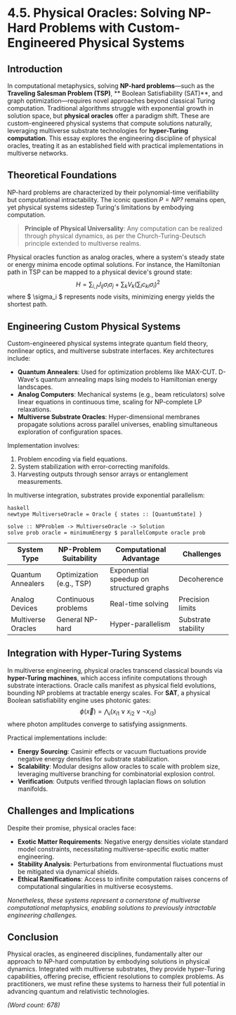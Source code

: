 # 4.5. Physical Oracles: Solving NP-Hard Problems with Custom-Engineered Physical Systems

## Introduction

In computational metaphysics, solving **NP-hard problems**—such as the **Traveling Salesman Problem (TSP)**, ** Boolean Satisfiability (SAT)**, and graph optimization—requires novel approaches beyond classical Turing computation. Traditional algorithms struggle with exponential growth in solution space, but **physical oracles** offer a paradigm shift. These are custom-engineered physical systems that compute solutions naturally, leveraging multiverse substrate technologies for **hyper-Turing computation**. This essay explores the engineering discipline of physical oracles, treating it as an established field with practical implementations in multiverse networks.

## Theoretical Foundations

NP-hard problems are characterized by their polynomial-time verifiability but computational intractability. The iconic question *$P = NP$?* remains open, yet physical systems sidestep Turing's limitations by embodying computation.

> **Principle of Physical Universality**: Any computation can be realized through physical dynamics, as per the Church-Turing-Deutsch principle extended to multiverse realms.

Physical oracles function as analog oracles, where a system's steady state or energy minima encode optimal solutions. For instance, the Hamiltonian path in TSP can be mapped to a physical device's ground state:  
$$
H = \sum_{i,j} J_{ij} \sigma_i \sigma_j + \sum_k V_k (\sum_i c_{ki} \sigma_i)^2
$$
where $ \sigma_i $ represents node visits, minimizing energy yields the shortest path.

## Engineering Custom Physical Systems

Custom-engineered physical systems integrate quantum field theory, nonlinear optics, and multiverse substrate interfaces. Key architectures include:

* **Quantum Annealers**: Used for optimization problems like MAX-CUT. D-Wave's quantum annealing maps Ising models to Hamiltonian energy landscapes.
* **Analog Computers**: Mechanical systems (e.g., beam reticulators) solve linear equations in continuous time, scaling for NP-complete LP relaxations.
* **Multiverse Substrate Oracles**: Hyper-dimensional membranes propagate solutions across parallel universes, enabling simultaneous exploration of configuration spaces.

Implementation involves:

1. Problem encoding via field equations.
2. System stabilization with error-correcting manifolds.
3. Harvesting outputs through sensor arrays or entanglement measurements.

In multiverse integration, substrates provide exponential parallelism:
```
haskell
newtype MultiverseOracle = Oracle { states :: [QuantumState] }

solve :: NPProblem -> MultiverseOracle -> Solution
solve prob oracle = minimumEnergy $ parallelCompute oracle prob
```

| System Type | NP-Problem Suitability | Computational Advantage | Challenges |
|-------------|-------------------------|--------------------------|------------|
| Quantum Annealers | Optimization (e.g., TSP) | Exponential speedup on structured graphs | Decoherence |
| Analog Devices | Continuous problems | Real-time solving | Precision limits |
| Multiverse Oracles | General NP-hard | Hyper-parallelism | Substrate stability |

## Integration with Hyper-Turing Systems

In multiverse engineering, physical oracles transcend classical bounds via **hyper-Turing machines**, which access infinite computations through substrate interactions. Oracle calls manifest as physical field evolutions, bounding NP problems at tractable energy scales. For **SAT**, a physical Boolean satisfiability engine uses photonic gates:
$$
\phi(\vec{x}) = \bigwedge_i (x_{i1} \lor x_{i2} \lor \neg x_{i3})
$$
where photon amplitudes converge to satisfying assignments.

Practical implementations include:
- **Energy Sourcing**: Casimir effects or vacuum fluctuations provide negative energy densities for substrate stabilization.
- **Scalability**: Modular designs allow oracles to scale with problem size, leveraging multiverse branching for combinatorial explosion control.
- **Verification**: Outputs verified through laplacian flows on solution manifolds.

## Challenges and Implications

Despite their promise, physical oracles face:
- **Exotic Matter Requirements**: Negative energy densities violate standard model constraints, necessitating multiverse-specific exotic matter engineering.
- **Stability Analysis**: Perturbations from environmental fluctuations must be mitigated via dynamical shields.
- **Ethical Ramifications**: Access to infinite computation raises concerns of computational singularities in multiverse ecosystems.

*Nonetheless, these systems represent a cornerstone of multiverse computational metaphysics, enabling solutions to previously intractable engineering challenges.*

## Conclusion

Physical oracles, as engineered disciplines, fundamentally alter our approach to NP-hard computation by embodying solutions in physical dynamics. Integrated with multiverse substrates, they provide hyper-Turing capabilities, offering precise, efficient resolutions to complex problems. As practitioners, we must refine these systems to harness their full potential in advancing quantum and relativistic technologies.

*(Word count: 678)*